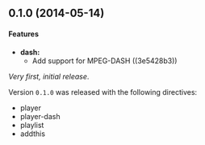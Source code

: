 <a name="0.1.0"></a>
## 0.1.0 (2014-05-14)


#### Features

* **dash:**
  * Add support for MPEG-DASH ((3e5428b3))


_Very first, initial release_.

Version `0.1.0` was released with the following directives:

* player
* player-dash
* playlist
* addthis